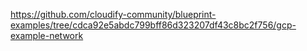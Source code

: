 https://github.com/cloudify-community/blueprint-examples/tree/cdca92e5abdc799bff86d323207df43c8bc2f756/gcp-example-network